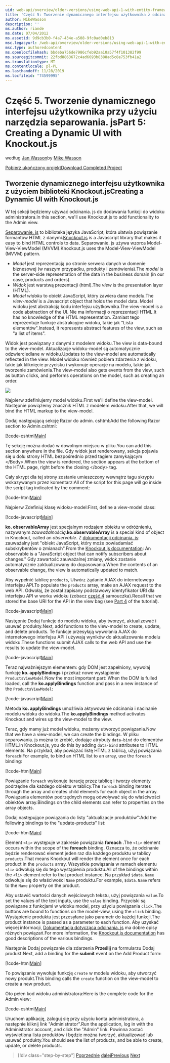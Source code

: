 ```yaml
---
uid: web-api/overview/older-versions/using-web-api-1-with-entity-framework-5/using-web-api-with-entity-framework-part-5
title: 'Część 5: Tworzenie dynamicznego interfejsu użytkownika z odcinaniem. js | Microsoft Docs'
author: MikeWasson
description: ''
ms.author: riande
ms.date: 07/04/2012
ms.assetid: 9d9cb3b0-f4a7-434e-a508-9fc0ad0eb813
msc.legacyurl: /web-api/overview/older-versions/using-web-api-1-with-entity-framework-5/using-web-api-with-entity-framework-part-5
msc.type: authoredcontent
ms.openlocfilehash: bbdeba756de7986cfeb92aa10a57f4f101382f99
ms.sourcegitcommit: 22fbd8863672c4ad6693b8388ad5c8e753fb41a2
ms.translationtype: MT
ms.contentlocale: pl-PL
ms.lasthandoff: 11/28/2019
ms.locfileid: "74599995"
---
```

# <a name="part-5-creating-a-dynamic-ui-with-knockoutjs"></a><span data-ttu-id="2bd87-102">Część 5. Tworzenie dynamicznego interfejsu użytkownika przy użyciu narzędzia separowania. js</span><span class="sxs-lookup"><span data-stu-id="2bd87-102">Part 5: Creating a Dynamic UI with Knockout.js</span></span>

<span data-ttu-id="2bd87-103">według [Jan Wasson](https://github.com/MikeWasson)</span><span class="sxs-lookup"><span data-stu-id="2bd87-103">by [Mike Wasson](https://github.com/MikeWasson)</span></span>

[<span data-ttu-id="2bd87-104">Pobierz ukończony projekt</span><span class="sxs-lookup"><span data-stu-id="2bd87-104">Download Completed Project</span></span>](https://code.msdn.microsoft.com/ASP-NET-Web-API-with-afa30545)

## <a name="creating-a-dynamic-ui-with-knockoutjs"></a><span data-ttu-id="2bd87-105">Tworzenie dynamicznego interfejsu użytkownika z użyciem biblioteki Knockout.js</span><span class="sxs-lookup"><span data-stu-id="2bd87-105">Creating a Dynamic UI with Knockout.js</span></span>

<span data-ttu-id="2bd87-106">W tej sekcji będziemy używać odcinania. js do dodawania funkcji do widoku administratora.</span><span class="sxs-lookup"><span data-stu-id="2bd87-106">In this section, we'll use Knockout.js to add functionality to the Admin view.</span></span>

<span data-ttu-id="2bd87-107">[Separowanie. js](http://knockoutjs.com/) to biblioteka języka JavaScript, która ułatwia powiązanie formantów HTML z danymi.</span><span class="sxs-lookup"><span data-stu-id="2bd87-107">[Knockout.js](http://knockoutjs.com/) is a Javascript library that makes it easy to bind HTML controls to data.</span></span> <span data-ttu-id="2bd87-108">Separowanie. js używa wzorca Model-View-ViewModel (MVVM).</span><span class="sxs-lookup"><span data-stu-id="2bd87-108">Knockout.js uses the Model-View-ViewModel (MVVM) pattern.</span></span>

- <span data-ttu-id="2bd87-109">*Model* jest reprezentacją po stronie serwera danych w domenie biznesowej (w naszym przypadku, produkty i zamówienia).</span><span class="sxs-lookup"><span data-stu-id="2bd87-109">The *model* is the server-side representation of the data in the business domain (in our case, products and orders).</span></span>
- <span data-ttu-id="2bd87-110">*Widok* jest warstwą prezentacji (html).</span><span class="sxs-lookup"><span data-stu-id="2bd87-110">The *view* is the presentation layer (HTML).</span></span>
- <span data-ttu-id="2bd87-111">*Model widoku* to obiekt JavaScript, który zawiera dane modelu.</span><span class="sxs-lookup"><span data-stu-id="2bd87-111">The *view-model* is a Javascript object that holds the model data.</span></span> <span data-ttu-id="2bd87-112">Model widoku jest abstrakcją kodu interfejsu użytkownika.</span><span class="sxs-lookup"><span data-stu-id="2bd87-112">The view-model is a code abstraction of the UI.</span></span> <span data-ttu-id="2bd87-113">Nie ma informacji o reprezentacji HTML.</span><span class="sxs-lookup"><span data-stu-id="2bd87-113">It has no knowledge of the HTML representation.</span></span> <span data-ttu-id="2bd87-114">Zamiast tego reprezentuje funkcje abstrakcyjne widoku, takie jak "Lista elementów".</span><span class="sxs-lookup"><span data-stu-id="2bd87-114">Instead, it represents abstract features of the view, such as "a list of items".</span></span>

<span data-ttu-id="2bd87-115">Widok jest powiązany z danymi z modelem widoku.</span><span class="sxs-lookup"><span data-stu-id="2bd87-115">The view is data-bound to the view-model.</span></span> <span data-ttu-id="2bd87-116">Aktualizacje widoku-model są automatycznie odzwierciedlane w widoku.</span><span class="sxs-lookup"><span data-stu-id="2bd87-116">Updates to the view-model are automatically reflected in the view.</span></span> <span data-ttu-id="2bd87-117">Model widoku również pobiera zdarzenia z widoku, takie jak kliknięcie przycisku i wykonuje operacje na modelu, takie jak tworzenie zamówienia.</span><span class="sxs-lookup"><span data-stu-id="2bd87-117">The view-model also gets events from the view, such as button clicks, and performs operations on the model, such as creating an order.</span></span>

![](using-web-api-with-entity-framework-part-5/_static/image1.png)

<span data-ttu-id="2bd87-118">Najpierw zdefiniujemy model widoku.</span><span class="sxs-lookup"><span data-stu-id="2bd87-118">First we'll define the view-model.</span></span> <span data-ttu-id="2bd87-119">Następnie powiążemy znacznik HTML z modelem widoku.</span><span class="sxs-lookup"><span data-stu-id="2bd87-119">After that, we will bind the HTML markup to the view-model.</span></span>

<span data-ttu-id="2bd87-120">Dodaj następującą sekcję Razor do admin. cshtml:</span><span class="sxs-lookup"><span data-stu-id="2bd87-120">Add the following Razor section to Admin.cshtml:</span></span>

[!code-cshtml[Main](using-web-api-with-entity-framework-part-5/samples/sample1.cshtml)]

<span data-ttu-id="2bd87-121">Tę sekcję można dodać w dowolnym miejscu w pliku.</span><span class="sxs-lookup"><span data-stu-id="2bd87-121">You can add this section anywhere in the file.</span></span> <span data-ttu-id="2bd87-122">Gdy widok jest renderowany, sekcja pojawia się u dołu strony HTML bezpośrednio przed tagiem zamykającym &lt;/Body&gt;.</span><span class="sxs-lookup"><span data-stu-id="2bd87-122">When the view is rendered, the section appears at the bottom of the HTML page, right before the closing &lt;/body&gt; tag.</span></span>

<span data-ttu-id="2bd87-123">Cały skrypt dla tej strony zostanie umieszczony wewnątrz tagu skryptu wskazywanym przez komentarz:</span><span class="sxs-lookup"><span data-stu-id="2bd87-123">All of the script for this page will go inside the script tag indicated by the comment:</span></span>

[!code-html[Main](using-web-api-with-entity-framework-part-5/samples/sample2.html)]

<span data-ttu-id="2bd87-124">Najpierw Zdefiniuj klasę widoku-model:</span><span class="sxs-lookup"><span data-stu-id="2bd87-124">First, define a view-model class:</span></span>

[!code-javascript[Main](using-web-api-with-entity-framework-part-5/samples/sample3.js)]

<span data-ttu-id="2bd87-125">**ko. observableArray** jest specjalnym rodzajem obiektu w odróżnieniu, nazywanym *zauważalnością*.</span><span class="sxs-lookup"><span data-stu-id="2bd87-125">**ko.observableArray** is a special kind of object in Knockout, called an *observable*.</span></span> <span data-ttu-id="2bd87-126">Z [dokumentacji odcinania. js](http://knockoutjs.com/documentation/observables.html): zauważalny jest "obiekt JavaScript, który może powiadamiać subskrybentów o zmianach".</span><span class="sxs-lookup"><span data-stu-id="2bd87-126">From the [Knockout.js documentation](http://knockoutjs.com/documentation/observables.html): An observable is a "JavaScript object that can notify subscribers about changes."</span></span> <span data-ttu-id="2bd87-127">Gdy zawartość zauważalnej zmiany, widok zostanie automatycznie zaktualizowany do dopasowania.</span><span class="sxs-lookup"><span data-stu-id="2bd87-127">When the contents of an observable change, the view is automatically updated to match.</span></span>

<span data-ttu-id="2bd87-128">Aby wypełnić tablicę `products`, Utwórz żądanie AJAX do internetowego interfejsu API.</span><span class="sxs-lookup"><span data-stu-id="2bd87-128">To populate the `products` array, make an AJAX request to the web API.</span></span> <span data-ttu-id="2bd87-129">Odwołaj, że został zapisany podstawowy identyfikator URI dla interfejsu API w worku widoku (zobacz [część 4](using-web-api-with-entity-framework-part-4.md) samouczka).</span><span class="sxs-lookup"><span data-stu-id="2bd87-129">Recall that we stored the base URI for the API in the view bag (see [Part 4](using-web-api-with-entity-framework-part-4.md) of the tutorial).</span></span>

[!code-javascript[Main](using-web-api-with-entity-framework-part-5/samples/sample4.js?highlight=5)]

<span data-ttu-id="2bd87-130">Następnie Dodaj funkcje do modelu widoku, aby tworzyć, aktualizować i usuwać produkty.</span><span class="sxs-lookup"><span data-stu-id="2bd87-130">Next, add functions to the view-model to create, update, and delete products.</span></span> <span data-ttu-id="2bd87-131">Te funkcje przesyłają wywołania AJAX do internetowego interfejsu API i używają wyników do aktualizowania modelu widoku.</span><span class="sxs-lookup"><span data-stu-id="2bd87-131">These functions submit AJAX calls to the web API and use the results to update the view-model.</span></span>

[!code-javascript[Main](using-web-api-with-entity-framework-part-5/samples/sample5.js?highlight=7)]

<span data-ttu-id="2bd87-132">Teraz najważniejszym elementem: gdy DOM jest zapełniony, wywołaj funkcję **ko. applyBindings** i przekaż nowe wystąpienie `ProductsViewModel`:</span><span class="sxs-lookup"><span data-stu-id="2bd87-132">Now the most important part: When the DOM is fulled loaded, call the **ko.applyBindings** function and pass in a new instance of the `ProductsViewModel`:</span></span>

[!code-javascript[Main](using-web-api-with-entity-framework-part-5/samples/sample6.js)]

<span data-ttu-id="2bd87-133">Metoda **ko. applyBindings** umożliwia aktywowanie odcinania i nacinanie modelu widoku do widoku.</span><span class="sxs-lookup"><span data-stu-id="2bd87-133">The **ko.applyBindings** method activates Knockout and wires up the view-model to the view.</span></span>

<span data-ttu-id="2bd87-134">Teraz, gdy mamy już model widoku, możemy utworzyć powiązania.</span><span class="sxs-lookup"><span data-stu-id="2bd87-134">Now that we have a view-model, we can create the bindings.</span></span> <span data-ttu-id="2bd87-135">W pliku separowania. js można to zrobić, dodając atrybuty `data-bind` do elementów HTML.</span><span class="sxs-lookup"><span data-stu-id="2bd87-135">In Knockout.js, you do this by adding `data-bind` attributes to HTML elements.</span></span> <span data-ttu-id="2bd87-136">Na przykład, aby powiązać listę HTML z tablicą, użyj powiązania `foreach`:</span><span class="sxs-lookup"><span data-stu-id="2bd87-136">For example, to bind an HTML list to an array, use the `foreach` binding:</span></span>

[!code-html[Main](using-web-api-with-entity-framework-part-5/samples/sample7.html?highlight=1)]

<span data-ttu-id="2bd87-137">Powiązanie `foreach` wykonuje iterację przez tablicę i tworzy elementy podrzędne dla każdego obiektu w tablicy.</span><span class="sxs-lookup"><span data-stu-id="2bd87-137">The `foreach` binding iterates through the array and creates child elements for each object in the array.</span></span> <span data-ttu-id="2bd87-138">Powiązania elementów podrzędnych mogą odwoływać się do właściwości obiektów array.</span><span class="sxs-lookup"><span data-stu-id="2bd87-138">Bindings on the child elements can refer to properties on the array objects.</span></span>

<span data-ttu-id="2bd87-139">Dodaj następujące powiązania do listy "aktualizacje produktów":</span><span class="sxs-lookup"><span data-stu-id="2bd87-139">Add the following bindings to the "update-products" list:</span></span>

[!code-html[Main](using-web-api-with-entity-framework-part-5/samples/sample8.html)]

<span data-ttu-id="2bd87-140">Element `<li>` występuje w zakresie powiązania **foreach** .</span><span class="sxs-lookup"><span data-stu-id="2bd87-140">The `<li>` element occurs within the scope of the **foreach** binding.</span></span> <span data-ttu-id="2bd87-141">Oznacza to, że odcinanie będzie renderować element jeden raz dla każdego produktu w tablicy `products`.</span><span class="sxs-lookup"><span data-stu-id="2bd87-141">That means Knockout will render the element once for each product in the `products` array.</span></span> <span data-ttu-id="2bd87-142">Wszystkie powiązania w ramach elementu `<li>` odwołują się do tego wystąpienia produktu.</span><span class="sxs-lookup"><span data-stu-id="2bd87-142">All of the bindings within the `<li>` element refer to that product instance.</span></span> <span data-ttu-id="2bd87-143">Na przykład `$data.Name` odwołuje się do właściwości `Name` produktu.</span><span class="sxs-lookup"><span data-stu-id="2bd87-143">For example, `$data.Name` refers to the `Name` property on the product.</span></span>

<span data-ttu-id="2bd87-144">Aby ustawić wartości danych wejściowych tekstu, użyj powiązania `value`.</span><span class="sxs-lookup"><span data-stu-id="2bd87-144">To set the values of the text inputs, use the `value` binding.</span></span> <span data-ttu-id="2bd87-145">Przyciski są powiązane z funkcjami w widoku model, przy użyciu powiązania `click`.</span><span class="sxs-lookup"><span data-stu-id="2bd87-145">The buttons are bound to functions on the model-view, using the `click` binding.</span></span> <span data-ttu-id="2bd87-146">Wystąpienie produktu jest przesyłane jako parametr do każdej funkcji.</span><span class="sxs-lookup"><span data-stu-id="2bd87-146">The product instance is passed as a parameter to each function.</span></span> <span data-ttu-id="2bd87-147">Aby uzyskać więcej informacji, [Dokumentacja dotycząca odcinania. js](http://knockoutjs.com/documentation/observables.html) ma dobre opisy różnych powiązań.</span><span class="sxs-lookup"><span data-stu-id="2bd87-147">For more information, the [Knockout.js documentation](http://knockoutjs.com/documentation/observables.html) has good descriptions of the various bindings.</span></span>

<span data-ttu-id="2bd87-148">Następnie Dodaj powiązanie dla zdarzenia **Prześlij** na formularzu Dodaj produkt:</span><span class="sxs-lookup"><span data-stu-id="2bd87-148">Next, add a binding for the **submit** event on the Add Product form:</span></span>

[!code-html[Main](using-web-api-with-entity-framework-part-5/samples/sample9.html)]

<span data-ttu-id="2bd87-149">To powiązanie wywołuje funkcję `create` w modelu widoku, aby utworzyć nowy produkt.</span><span class="sxs-lookup"><span data-stu-id="2bd87-149">This binding calls the `create` function on the view-model to create a new product.</span></span>

<span data-ttu-id="2bd87-150">Oto pełen kod widoku administratora:</span><span class="sxs-lookup"><span data-stu-id="2bd87-150">Here is the complete code for the Admin view:</span></span>

[!code-cshtml[Main](using-web-api-with-entity-framework-part-5/samples/sample10.cshtml)]

<span data-ttu-id="2bd87-151">Uruchom aplikację, zaloguj się przy użyciu konta administratora, a następnie kliknij link "Administrator".</span><span class="sxs-lookup"><span data-stu-id="2bd87-151">Run the application, log in with the Administrator account, and click the "Admin" link.</span></span> <span data-ttu-id="2bd87-152">Powinna zostać wyświetlona lista produktów i będzie można tworzyć, aktualizować lub usuwać produkty.</span><span class="sxs-lookup"><span data-stu-id="2bd87-152">You should see the list of products, and be able to create, update, or delete products.</span></span>

> [!div class="step-by-step"]
> <span data-ttu-id="2bd87-153">[Poprzednie](using-web-api-with-entity-framework-part-4.md)
> [dalej](using-web-api-with-entity-framework-part-6.md)</span><span class="sxs-lookup"><span data-stu-id="2bd87-153">[Previous](using-web-api-with-entity-framework-part-4.md)
[Next](using-web-api-with-entity-framework-part-6.md)</span></span>
